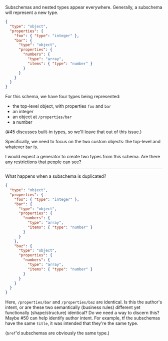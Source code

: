 Subschemas and nested types appear everywhere.  Generally, a subschema will represent a new type.

```json
{
  "type": "object",
  "properties": {
    "foo": { "type": "integer" },
    "bar": {
      "type": "object",
      "properties": {
        "numbers": {
          "type": "array",
          "items": { "type": "number" }
        }
      }
    }
  }
}
```

For this schema, we have four types being represented:

- the top-level object, with properties `foo` and `bar`
- an integer
- an object at `/properties/bar`
- a number

(#45 discusses built-in types, so we'll leave that out of this issue.)

Specifically, we need to focus on the two custom objects: the top-level and whatever `bar` is.

I would expect a generator to create two types from this schema.  Are there any restrictions that people can see?

---

What happens when a subschema is duplicated?

```json
{
  "type": "object",
  "properties": {
    "foo": { "type": "integer" },
    "bar": {
      "type": "object",
      "properties": {
        "numbers": {
          "type": "array",
          "items": { "type": "number" }
        }
      }
    },
    "baz": {
      "type": "object",
      "properties": {
        "numbers": {
          "type": "array",
          "items": { "type": "number" }
        }
      }
    }
  }
}
```

Here, `/properties/bar` and `/properties/baz` are identical.  Is this the author's intent, or are these two semantically (business rules) different yet functionally (shape/structure) identical?  Do we need a way to discern this?  Maybe #50 can help identify author intent.  For example, tf the subschemas have the same `title`, it was intended that they're the same type.

(`$ref`'d subschemas are obviously the same type.)